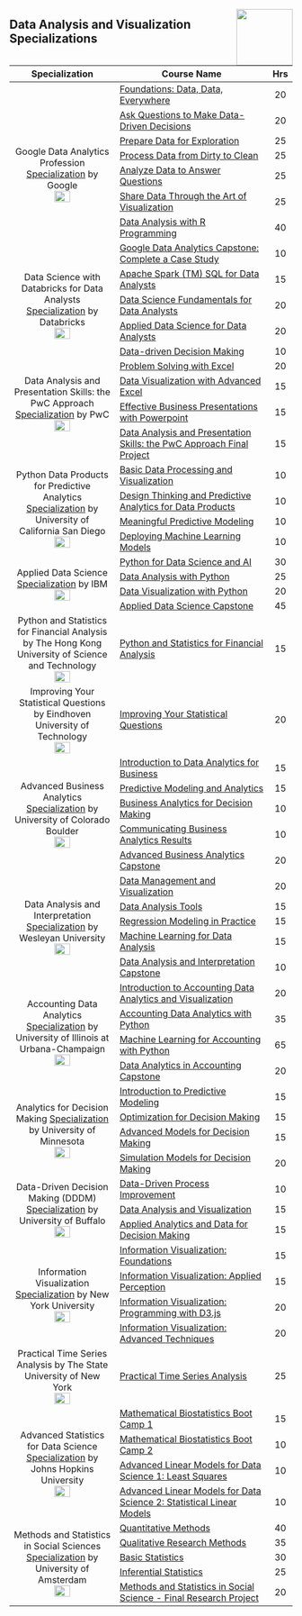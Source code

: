 <img align="right" width="100" src="https://github.com/cs-MohamedAyman/cs-MohamedAyman/blob/main/repos-logos/coursera.jpg"></img>

## Data Analysis and Visualization Specializations

<table>
    <thead>
        <tr>
            <th width="40%">Specialization</th>
            <th width="60%">Course Name</th>
            <th>Hrs</th>
        </tr>
    </thead>
    <tbody>
            <tr>
                <td rowspan=8 align=center>
Google Data Analytics Profession
<a href="https://www.coursera.org/professional-certificates/google-data-analytics">Specialization</a> by Google<br>
<img src="https://github.com/cs-MohamedAyman/eLearning-Platforms/tree/master/Coursera-Specializations/org-logos/google.jpg" width="40%">
                </td>
                <td><a href="https://www.coursera.org/learn/foundations-data">Foundations: Data, Data, Everywhere</a></td>
                <td align="center">20</td>
            </tr>
            <tr>
                <td><a href="https://www.coursera.org/learn/ask-questions-make-decisions">Ask Questions to Make Data-Driven Decisions</a></td>
                <td align="center">20</td>
            </tr>
            <tr>
                <td><a href="https://www.coursera.org/learn/data-preparation">Prepare Data for Exploration</a></td>
                <td align="center">25</td>
            </tr>
            <tr>
                <td><a href="https://www.coursera.org/learn/process-data">Process Data from Dirty to Clean</a></td>
                <td align="center">25</td>
            </tr>
            <tr>
                <td><a href="https://www.coursera.org/learn/analyze-data">Analyze Data to Answer Questions</a></td>
                <td align="center">25</td>
            </tr>
            <tr>
                <td><a href="https://www.coursera.org/learn/visualize-data">Share Data Through the Art of Visualization</a></td>
                <td align="center">25</td>
            </tr>
            <tr>
                <td><a href="https://www.coursera.org/learn/data-analysis-r">Data Analysis with R Programming</a></td>
                <td align="center">40</td>
            </tr>
            <tr>
                <td><a href="https://www.coursera.org/learn/google-data-analytics-capstone">Google Data Analytics Capstone: Complete a Case Study</a></td>
                <td align="center">10</td>
            </tr>
            <tr>
                <td rowspan=3 align=center>
Data Science with Databricks for Data Analysts
<a href="https://www.coursera.org/specializations/data-science-with-databricks-for-data-analysts">Specialization</a> by Databricks<br>
<img src="https://github.com/cs-MohamedAyman/eLearning-Platforms/tree/master/Coursera-Specializations/org-logos/databricks.jpg" width="40%">
                </td>
                <td><a href="https://www.coursera.org/learn/apache-spark-sql-for-data-analysts">Apache Spark (TM) SQL for Data Analysts</a></td>
                <td align="center">15</td>
            </tr>
            <tr>
                <td><a href="https://www.coursera.org/learn/data-science-fundamentals-for-data-analysts">Data Science Fundamentals for Data Analysts</a></td>
                <td align="center">20</td>
            </tr>
            <tr>
                <td><a href="https://www.coursera.org/learn/applied-data-science-for-data-analysts">Applied Data Science for Data Analysts</a></td>
                <td align="center">20</td>
            </tr>
            <tr>
                <td rowspan=5 align=center>
Data Analysis and Presentation Skills: the PwC Approach
<a href="https://www.coursera.org/specializations/pwc-analytics">Specialization</a> by PwC<br>
<img src="https://github.com/cs-MohamedAyman/eLearning-Platforms/tree/master/Coursera-Specializations/org-logos/pwc.jpg" width="40%">
                </td>
                <td><a href="https://www.coursera.org/learn/decision-making">Data-driven Decision Making</a></td>
                <td align="center">10</td>
            </tr>
            <tr>
                <td><a href="https://www.coursera.org/learn/excel-analysis">Problem Solving with Excel</a></td>
                <td align="center">20</td>
            </tr>
            <tr>
                <td><a href="https://www.coursera.org/learn/advanced-excel">Data Visualization with Advanced Excel</a></td>
                <td align="center">15</td>
            </tr>
            <tr>
                <td><a href="https://www.coursera.org/learn/powerpoint-presentations">Effective Business Presentations with Powerpoint</a></td>
                <td align="center">15</td>
            </tr>
            <tr>
                <td><a href="https://www.coursera.org/learn/data-analysis-project-pwc">Data Analysis and Presentation Skills: the PwC Approach Final Project</a></td>
                <td align="center">15</td>
            </tr>
            <tr>
                <td rowspan=4 align=center>
Python Data Products for Predictive Analytics
<a href="https://www.coursera.org/specializations/python-data-products-for-predictive-analytics">Specialization</a> by University of California San Diego<br>
<img src="https://github.com/cs-MohamedAyman/eLearning-Platforms/tree/master/Coursera-Specializations/org-logos/university%20of%20california%20san%20diego.jpg" width="40%">
                </td>
                <td><a href="https://www.coursera.org/learn/basic-data-processing-visualization-python">Basic Data Processing and Visualization</a></td>
                <td align="center">10</td>
            </tr>
            <tr>
                <td><a href="https://www.coursera.org/learn/design-thinking-predictive-analytics-data-products">Design Thinking and Predictive Analytics for Data Products</a></td>
                <td align="center">10</td>
            </tr>
            <tr>
                <td><a href="https://www.coursera.org/learn/meaningful-predictive-modeling">Meaningful Predictive Modeling</a></td>
                <td align="center">10</td>
            </tr>
            <tr>
                <td><a href="https://www.coursera.org/learn/deploying-machine-learning-models">Deploying Machine Learning Models</a></td>
                <td align="center">10</td>
            </tr>
            <tr>
                <td rowspan=4 align=center>
Applied Data Science
<a href="https://www.coursera.org/specializations/applied-data-science">Specialization</a> by IBM<br>
<img src="https://github.com/cs-MohamedAyman/eLearning-Platforms/tree/master/Coursera-Specializations/org-logos/ibm.jpg" width="40%">
                </td>
                <td><a href="https://www.coursera.org/learn/python-for-applied-data-science-ai">Python for Data Science and AI</a></td>
                <td align="center">30</td>
            </tr>
            <tr>
                <td><a href="https://www.coursera.org/learn/data-analysis-with-python">Data Analysis with Python</a></td>
                <td align="center">25</td>
            </tr>
            <tr>
                <td><a href="https://www.coursera.org/learn/python-for-data-visualization">Data Visualization with Python</a></td>
                <td align="center">20</td>
            </tr>
            <tr>
                <td><a href="https://www.coursera.org/learn/applied-data-science-capstone">Applied Data Science Capstone</a></td>
                <td align="center">45</td>
            </tr>
            <tr>
                <td rowspan=1 align=center>
Python and Statistics for Financial Analysis by The Hong Kong University of Science and Technology<br>
<img src="https://github.com/cs-MohamedAyman/eLearning-Platforms/tree/master/Coursera-Specializations/org-logos/the%20hong%20kong%20university%20of%20science%20and%20technology.jpg" width="40%">
                </td>
                <td><a href="https://www.coursera.org/learn/python-statistics-financial-analysis">Python and Statistics for Financial Analysis</a></td>
                <td align="center">15</td>
            </tr>
            <tr>
                <td rowspan=1 align=center>
Improving Your Statistical Questions by Eindhoven University of Technology<br>
<img src="https://github.com/cs-MohamedAyman/eLearning-Platforms/tree/master/Coursera-Specializations/org-logos/eindhoven%20university%20of%20technology.jpg" width="40%">
                </td>
                <td><a href="https://www.coursera.org/learn/improving-statistical-questions">Improving Your Statistical Questions</a></td>
                <td align="center">20</td>
            </tr>
            <tr>
                <td rowspan=5 align=center>
Advanced Business Analytics
<a href="https://www.coursera.org/specializations/data-analytics-business">Specialization</a> by University of Colorado Boulder<br>
<img src="https://github.com/cs-MohamedAyman/eLearning-Platforms/tree/master/Coursera-Specializations/org-logos/university%20of%20colorado%20boulder.jpg" width="40%">
                </td>
                <td><a href="https://www.coursera.org/learn/data-analytics-business">Introduction to Data Analytics for Business</a></td>
                <td align="center">15</td>
            </tr>
            <tr>
                <td><a href="https://www.coursera.org/learn/predictive-modeling-analytics">Predictive Modeling and Analytics</a></td>
                <td align="center">15</td>
            </tr>
            <tr>
                <td><a href="https://www.coursera.org/learn/business-analytics-decision-making">Business Analytics for Decision Making</a></td>
                <td align="center">10</td>
            </tr>
            <tr>
                <td><a href="https://www.coursera.org/learn/communicating-business-analytics-results">Communicating Business Analytics Results</a></td>
                <td align="center">10</td>
            </tr>
            <tr>
                <td><a href="https://www.coursera.org/learn/data-analytics-business-capstone">Advanced Business Analytics Capstone</a></td>
                <td align="center">20</td>
            </tr>
            <tr>
                <td rowspan=5 align=center>
Data Analysis and Interpretation
<a href="https://www.coursera.org/specializations/data-analysis">Specialization</a> by Wesleyan University<br>
<img src="https://github.com/cs-MohamedAyman/eLearning-Platforms/tree/master/Coursera-Specializations/org-logos/wesleyan%20university.jpg" width="40%">
                </td>
                <td><a href="https://www.coursera.org/learn/data-visualization">Data Management and Visualization</a></td>
                <td align="center">20</td>
            </tr>
            <tr>
                <td><a href="https://www.coursera.org/learn/data-analysis-tools">Data Analysis Tools</a></td>
                <td align="center">15</td>
            </tr>
            <tr>
                <td><a href="https://www.coursera.org/learn/regression-modeling-practice">Regression Modeling in Practice</a></td>
                <td align="center">15</td>
            </tr>
            <tr>
                <td><a href="https://www.coursera.org/learn/machine-learning-data-analysis">Machine Learning for Data Analysis</a></td>
                <td align="center">15</td>
            </tr>
            <tr>
                <td><a href="https://www.coursera.org/learn/data-analysis-capstone">Data Analysis and Interpretation Capstone</a></td>
                <td align="center">10</td>
            </tr>
            <tr>
                <td rowspan=4 align=center>
Accounting Data Analytics
<a href="https://www.coursera.org/specializations/accounting-data-analytics">Specialization</a> by University of Illinois at Urbana-Champaign<br>
<img src="https://github.com/cs-MohamedAyman/eLearning-Platforms/tree/master/Coursera-Specializations/org-logos/university%20of%20illinois%20at%20urbana-champaign.jpg" width="40%">
                </td>
                <td><a href="https://www.coursera.org/learn/intro-accounting-data-analytics-visual">Introduction to Accounting Data Analytics and Visualization</a></td>
                <td align="center">20</td>
            </tr>
            <tr>
                <td><a href="https://www.coursera.org/learn/accounting-data-analytics-python">Accounting Data Analytics with Python</a></td>
                <td align="center">35</td>
            </tr>
            <tr>
                <td><a href="https://www.coursera.org/learn/machine-learning-accounting-python">Machine Learning for Accounting with Python</a></td>
                <td align="center">65</td>
            </tr>
            <tr>
                <td><a href="https://www.coursera.org/learn/accounting-data-analytics-capstone">Data Analytics in Accounting Capstone</a></td>
                <td align="center">20</td>
            </tr>
            <tr>
                <td rowspan=4 align=center>
Analytics for Decision Making
<a href="https://www.coursera.org/specializations/analytics-for-decision-making">Specialization</a> by University of Minnesota<br>
<img src="https://github.com/cs-MohamedAyman/eLearning-Platforms/tree/master/Coursera-Specializations/org-logos/university%20of%20minnesota.jpg" width="40%">
                </td>
                <td><a href="https://www.coursera.org/learn/introduction-to-predictive-modeling">Introduction to Predictive Modeling</a></td>
                <td align="center">15</td>
            </tr>
            <tr>
                <td><a href="https://www.coursera.org/learn/optimization-for-decision-making">Optimization for Decision Making</a></td>
                <td align="center">15</td>
            </tr>
            <tr>
                <td><a href="https://www.coursera.org/learn/advanced-models-for-decision-making">Advanced Models for Decision Making</a></td>
                <td align="center">15</td>
            </tr>
            <tr>
                <td><a href="https://www.coursera.org/learn/simulation-models-for-decision-making">Simulation Models for Decision Making</a></td>
                <td align="center">20</td>
            </tr>
            <tr>
                <td rowspan=3 align=center>
Data-Driven Decision Making (DDDM)
<a href="https://www.coursera.org/specializations/data-driven-decision-making">Specialization</a> by University of Buffalo<br>
<img src="https://github.com/cs-MohamedAyman/eLearning-Platforms/tree/master/Coursera-Specializations/org-logos/university%20of%20buffalo.jpg" width="40%">
                </td>
                <td><a href="https://www.coursera.org/learn/data-driven-process-improvement">Data-Driven Process Improvement</a></td>
                <td align="center">10</td>
            </tr>
            <tr>
                <td><a href="https://www.coursera.org/learn/data-analyze-visualize">Data Analysis and Visualization</a></td>
                <td align="center">15</td>
            </tr>
            <tr>
                <td><a href="https://www.coursera.org/learn/analytics-data-decisions">Applied Analytics and Data for Decision Making</a></td>
                <td align="center">15</td>
            </tr>
            <tr>
                <td rowspan=4 align=center>
Information Visualization
<a href="https://www.coursera.org/specializations/information-visualization">Specialization</a> by New York University<br>
<img src="https://github.com/cs-MohamedAyman/eLearning-Platforms/tree/master/Coursera-Specializations/org-logos/new%20york%20university.jpg" width="40%">
                </td>
                <td><a href="https://www.coursera.org/learn/information-visualization-fundamentals">Information Visualization: Foundations</a></td>
                <td align="center">15</td>
            </tr>
            <tr>
                <td><a href="https://www.coursera.org/learn/information-visualization-applied-perception">Information Visualization: Applied Perception</a></td>
                <td align="center">15</td>
            </tr>
            <tr>
                <td><a href="https://www.coursera.org/learn/information-visualization-programming-d3js">Information Visualization: Programming with D3.js</a></td>
                <td align="center">20</td>
            </tr>
            <tr>
                <td><a href="https://www.coursera.org/learn/information-visualization-advanced-techniques">Information Visualization: Advanced Techniques</a></td>
                <td align="center">20</td>
            </tr>
            <tr>
                <td rowspan=1 align=center>
Practical Time Series Analysis by The State University of New York<br>
<img src="https://github.com/cs-MohamedAyman/eLearning-Platforms/tree/master/Coursera-Specializations/org-logos/the%20state%20university%20of%20new%20york.jpg" width="40%">
                </td>
                <td><a href="https://www.coursera.org/learn/practical-time-series-analysis">Practical Time Series Analysis</a></td>
                <td align="center">25</td>
            </tr>
            <tr>
                <td rowspan=4 align=center>
Advanced Statistics for Data Science
<a href="https://www.coursera.org/specializations/advanced-statistics-data-science">Specialization</a> by Johns Hopkins University<br>
<img src="https://github.com/cs-MohamedAyman/eLearning-Platforms/tree/master/Coursera-Specializations/org-logos/johns%20hopkins%20university.jpg" width="40%">
                </td>
                <td><a href="https://www.coursera.org/learn/biostatistics">Mathematical Biostatistics Boot Camp 1</a></td>
                <td align="center">15</td>
            </tr>
            <tr>
                <td><a href="https://www.coursera.org/learn/biostatistics-2">Mathematical Biostatistics Boot Camp 2</a></td>
                <td align="center">10</td>
            </tr>
            <tr>
                <td><a href="https://www.coursera.org/learn/linear-models">Advanced Linear Models for Data Science 1: Least Squares</a></td>
                <td align="center">10</td>
            </tr>
            <tr>
                <td><a href="https://www.coursera.org/learn/linear-models-2">Advanced Linear Models for Data Science 2: Statistical Linear Models</a></td>
                <td align="center">10</td>
            </tr>
            <tr>
                <td rowspan=5 align=center>
Methods and Statistics in Social Sciences
<a href="https://www.coursera.org/specializations/social-science">Specialization</a> by University of Amsterdam<br>
<img src="https://github.com/cs-MohamedAyman/eLearning-Platforms/tree/master/Coursera-Specializations/org-logos/university%20of%20amsterdam.jpg" width="40%">
                </td>
                <td><a href="https://www.coursera.org/learn/quantitative-methods">Quantitative Methods</a></td>
                <td align="center">40</td>
            </tr>
            <tr>
                <td><a href="https://www.coursera.org/learn/qualitative-methods">Qualitative Research Methods</a></td>
                <td align="center">35</td>
            </tr>
            <tr>
                <td><a href="https://www.coursera.org/learn/basic-statistics">Basic Statistics</a></td>
                <td align="center">30</td>
            </tr>
            <tr>
                <td><a href="https://www.coursera.org/learn/inferential-statistics">Inferential Statistics</a></td>
                <td align="center">25</td>
            </tr>
            <tr>
                <td><a href="https://www.coursera.org/learn/social-science-capstone">Methods and Statistics in Social Science - Final Research Project</a></td>
                <td align="center">20</td>
            </tr>
    </tbody>
</table>
